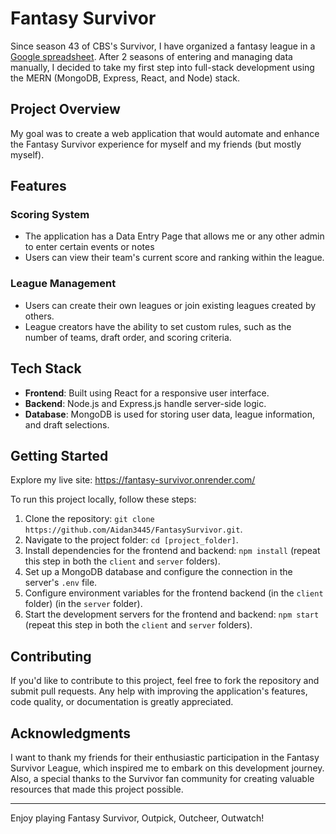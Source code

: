 # Fantasy Survivor

Since season 43 of CBS's Survivor, I have organized a fantasy league in a [Google spreadsheet](https://docs.google.com/spreadsheets/d/1r-NaIVlpTl0q5TIwV2m-TI-IbDi1KWd4HzBlzF1r6Eg/edit?usp=sharing). After 2 seasons of entering and managing data manually, I decided to take my first step into full-stack development using the MERN (MongoDB, Express, React, and Node) stack.

## Project Overview

My goal was to create a web application that would automate and enhance the Fantasy Survivor experience for myself and my friends (but mostly myself).

## Features

### Scoring System

- The application has a Data Entry Page that allows me or any other admin to enter certain events or notes 
- Users can view their team's current score and ranking within the league.

### League Management

- Users can create their own leagues or join existing leagues created by others.
- League creators have the ability to set custom rules, such as the number of teams, draft order, and scoring criteria.

## Tech Stack

- **Frontend**: Built using React for a responsive user interface.
- **Backend**: Node.js and Express.js handle server-side logic.
- **Database**: MongoDB is used for storing user data, league information, and draft selections.

## Getting Started

Explore my live site: https://fantasy-survivor.onrender.com/

To run this project locally, follow these steps:

1. Clone the repository: `git clone https://github.com/Aidan3445/FantasySurvivor.git`.
2. Navigate to the project folder: `cd [project_folder]`.
3. Install dependencies for the frontend and backend: `npm install` (repeat this step in both the `client` and `server` folders).
4. Set up a MongoDB database and configure the connection in the server's `.env` file.
6. Configure environment variables for the frontend backend (in the `client` folder) (in the `server` folder).
7. Start the development servers for the frontend and backend: `npm start` (repeat this step in both the `client` and `server` folders).

## Contributing

If you'd like to contribute to this project, feel free to fork the repository and submit pull requests. 
Any help with improving the application's features, code quality, or documentation is greatly appreciated.

## Acknowledgments

I want to thank my friends for their enthusiastic participation in the Fantasy Survivor League, which inspired me to embark on this development journey. 
Also, a special thanks to the Survivor fan community for creating valuable resources that made this project possible.

---

Enjoy playing Fantasy Survivor, Outpick, Outcheer, Outwatch!
